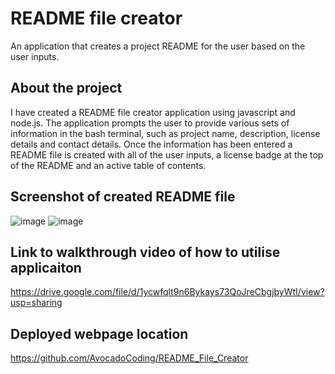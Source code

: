 # README file creator
An application that creates a project README for the user based on the user inputs.

## About the project
I have created a README file creator application using javascript and node.js. The application prompts the user to provide various sets of information in the bash terminal, such as project name, description, license details and contact details. Once the information has been entered a README file is created with all of the user inputs, a license badge at the top of the README and an active table of contents.


## Screenshot of created README file
![image](https://user-images.githubusercontent.com/116954089/215359626-230e87cf-0944-4939-a352-0ced2a65882e.png)
![image](https://user-images.githubusercontent.com/116954089/215359767-61e2e69b-115e-4330-9405-40c40ff2661c.png)

## Link to walkthrough video of how to utilise applicaiton
https://drive.google.com/file/d/1ycwfqlt9n6Bykays73QoJreCbgjbyWtI/view?usp=sharing

## Deployed webpage location
https://github.com/AvocadoCoding/README_File_Creator
